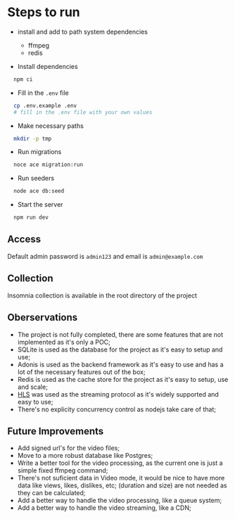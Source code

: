 
# Steps to run

- install and add to path system dependencies
  - ffmpeg
  - redis

- Install dependencies 
```bash
  npm ci
```

- Fill in the `.env` file
```bash
  cp .env.example .env
  # fill in the .env file with your own values
```

- Make necessary paths
```bash
  mkdir -p tmp
```

- Run migrations
```bash
  noce ace migration:run
```
- Run seeders
```bash
  node ace db:seed
```

- Start the server
```bash
  npm run dev
```

## Access
Default admin password is `admin123` and email is `admin@example.com`

## Collection
Insomnia collection is available in the root directory of the project

## Oberservations
- The project is not fully completed, there are some features that are not implemented as it's only a POC;
- SQLite is used as the database for the project as it's easy to setup and use;
- Adonis is used as the backend framework as it's easy to use and has a lot of the necessary features out of the box;
- Redis is used as the cache store for the project as it's easy to setup, use and scale;
- [HLS](https://en.wikipedia.org/wiki/HTTP_Live_Streaming) was used as the streaming protocol as it's widely supported and easy to use;
- There's no explicity concurrency control as nodejs take care of that;

## Future Improvements
- Add signed url's for the video files;
- Move to a more robust database like Postgres;
- Write a better tool for the video processing, as the current one is just a simple fixed ffmpeg command;
- There's not suficient data in Video mode, it would be nice to have more data like views, likes, dislikes, etc; (duration and size) are not needed as they can be calculated;
- Add a better way to handle the video processing, like a queue system;
- Add a better way to handle the video streaming, like a CDN;
